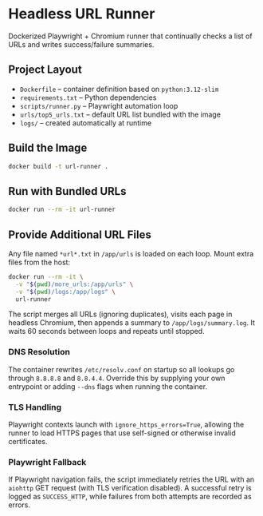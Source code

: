 # Headless URL Runner

Dockerized Playwright + Chromium runner that continually checks a list of URLs and writes success/failure summaries.

## Project Layout
- `Dockerfile` – container definition based on `python:3.12-slim`
- `requirements.txt` – Python dependencies
- `scripts/runner.py` – Playwright automation loop
- `urls/top5_urls.txt` – default URL list bundled with the image
- `logs/` – created automatically at runtime

## Build the Image
```bash
docker build -t url-runner .
```

## Run with Bundled URLs
```bash
docker run --rm -it url-runner
```

## Provide Additional URL Files
Any file named `*url*.txt` in `/app/urls` is loaded on each loop. Mount extra files from the host:
```bash
docker run --rm -it \
  -v "$(pwd)/more_urls:/app/urls" \
  -v "$(pwd)/logs:/app/logs" \
  url-runner
```

The script merges all URLs (ignoring duplicates), visits each page in headless Chromium, then appends a summary to `/app/logs/summary.log`. It waits 60 seconds between loops and repeats until stopped.

### DNS Resolution
The container rewrites `/etc/resolv.conf` on startup so all lookups go through `8.8.8.8` and `8.8.4.4`. Override this by supplying your own entrypoint or adding `--dns` flags when running the container.

### TLS Handling
Playwright contexts launch with `ignore_https_errors=True`, allowing the runner to load HTTPS pages that use self-signed or otherwise invalid certificates.

### Playwright Fallback
If Playwright navigation fails, the script immediately retries the URL with an `aiohttp` GET request (with TLS verification disabled). A successful retry is logged as `SUCCESS_HTTP`, while failures from both attempts are recorded as errors.
